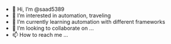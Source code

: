 - 👋 Hi, I’m @saad5389
- 👀 I’m interested in automation, traveling
- 🌱 I’m currently learning automation with different frameworks
- 💞️ I’m looking to collaborate on ...
- 📫 How to reach me ...

<!---
saad5389/saad5389 is a ✨ special ✨ repository because its `README.md` (this file) appears on your GitHub profile.
You can click the Preview link to take a look at your changes.
--->
